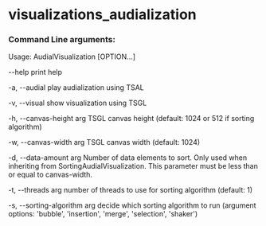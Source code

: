 # **visualizations_audialization**

### **Command Line arguments:**
Usage: AudialVisualization [OPTION...]

--help                       print help

-a, --audial                 play audialization using TSAL

-v, --visual                 show visualization using TSGL

-h, --canvas-height arg      TSGL canvas height (default: 1024 or 512 if sorting algorithm)

-w, --canvas-width arg       TSGL canvas width (default: 1024)

-d, --data-amount arg        Number of data elements to sort. Only used when inheriting from SortingAudialVisualization. This            parameter must be less than or equal to canvas-width.

-t, --threads arg            number of threads to use for sorting algorithm (default: 1)

-s, --sorting-algorithm arg  decide which sorting algorithm to run (argument options: 'bubble', 'insertion', 'merge', 'selection', 'shaker')
